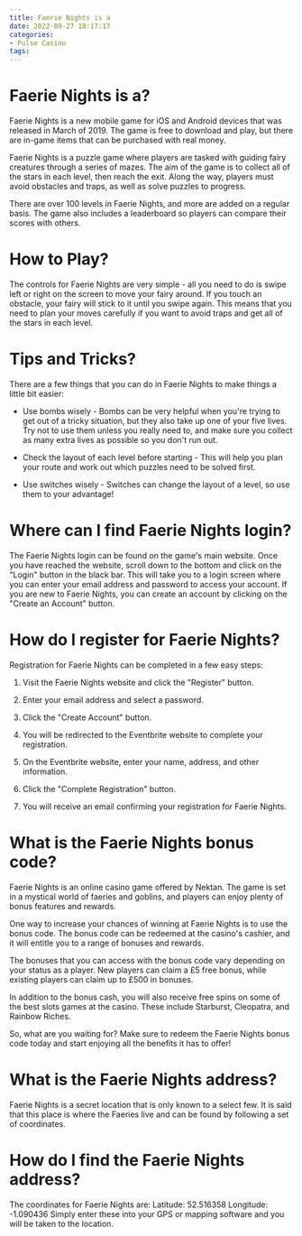 ```yaml
---
title: Faerie Nights is a
date: 2022-09-27 18:17:17
categories:
- Pulse Casino
tags:
---
```



# Faerie Nights is a?

Faerie Nights is a new mobile game for iOS and Android devices that was released in March of 2019. The game is free to download and play, but there are in-game items that can be purchased with real money.

Faerie Nights is a puzzle game where players are tasked with guiding fairy creatures through a series of mazes. The aim of the game is to collect all of the stars in each level, then reach the exit. Along the way, players must avoid obstacles and traps, as well as solve puzzles to progress.

There are over 100 levels in Faerie Nights, and more are added on a regular basis. The game also includes a leaderboard so players can compare their scores with others.

# How to Play?

The controls for Faerie Nights are very simple - all you need to do is swipe left or right on the screen to move your fairy around. If you touch an obstacle, your fairy will stick to it until you swipe again. This means that you need to plan your moves carefully if you want to avoid traps and get all of the stars in each level.

# Tips and Tricks?

There are a few things that you can do in Faerie Nights to make things a little bit easier:

- Use bombs wisely - Bombs can be very helpful when you're trying to get out of a tricky situation, but they also take up one of your five lives. Try not to use them unless you really need to, and make sure you collect as many extra lives as possible so you don't run out.

- Check the layout of each level before starting - This will help you plan your route and work out which puzzles need to be solved first.

- Use switches wisely - Switches can change the layout of a level, so use them to your advantage!

# Where can I find Faerie Nights login?

The Faerie Nights login can be found on the game's main website. Once you have reached the website, scroll down to the bottom and click on the "Login" button in the black bar. This will take you to a login screen where you can enter your email address and password to access your account. If you are new to Faerie Nights, you can create an account by clicking on the "Create an Account" button.

# How do I register for Faerie Nights?

Registration for Faerie Nights can be completed in a few easy steps:

1. Visit the Faerie Nights website and click the "Register" button.

2. Enter your email address and select a password.

3. Click the "Create Account" button.

4. You will be redirected to the Eventbrite website to complete your registration.

5. On the Eventbrite website, enter your name, address, and other information.

6. Click the "Complete Registration" button.

7. You will receive an email confirming your registration for Faerie Nights.

# What is the Faerie Nights bonus code?

Faerie Nights is an online casino game offered by Nektan. The game is set in a mystical world of faeries and goblins, and players can enjoy plenty of bonus features and rewards.

One way to increase your chances of winning at Faerie Nights is to use the bonus code. The bonus code can be redeemed at the casino's cashier, and it will entitle you to a range of bonuses and rewards.

The bonuses that you can access with the bonus code vary depending on your status as a player. New players can claim a £5 free bonus, while existing players can claim up to £500 in bonuses.

In addition to the bonus cash, you will also receive free spins on some of the best slots games at the casino. These include Starburst, Cleopatra, and Rainbow Riches.

So, what are you waiting for? Make sure to redeem the Faerie Nights bonus code today and start enjoying all the benefits it has to offer!

# What is the Faerie Nights address?

Faerie Nights is a secret location that is only known to a select few. It is said that this place is where the Faeries live and can be found by following a set of coordinates.

# How do I find the Faerie Nights address?

The coordinates for Faerie Nights are: 
Latitude: 52.516358 
Longitude: -1.090436 
Simply enter these into your GPS or mapping software and you will be taken to the location.